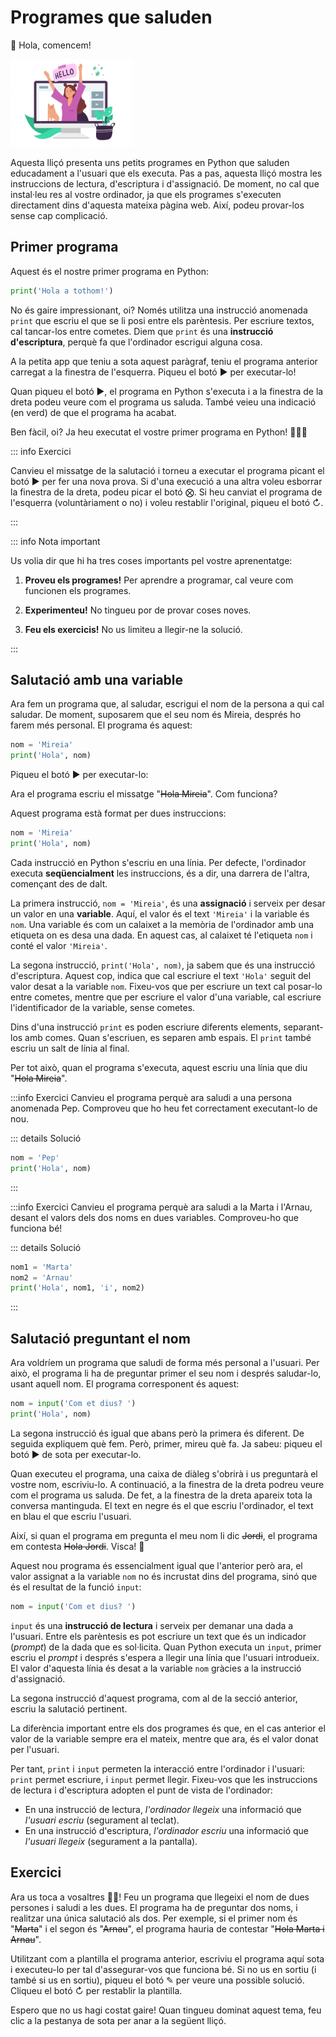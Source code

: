 # Programes que saluden

👋 Hola, comencem!

<img src='./programes-que-saluden.png' style='height: 10em; margin-left: auto; margin-right: auto; '/>

Aquesta lliçó presenta uns petits programes en Python que saluden educadament a l'usuari que els executa. Pas a pas, aquesta lliçó mostra les instruccions de lectura, d'escriptura i d'assignació. De moment, no cal que instal·leu res al vostre ordinador, ja que els programes s'executen directament dins d'aquesta mateixa pàgina web. Així, podeu provar-los sense cap complicació.

## Primer programa

Aquest és el nostre primer programa en Python:

```python
print('Hola a tothom!')
```

No és gaire impressionant, oi? Només utilitza una instrucció anomenada `print` que escriu el que se li posi entre els parèntesis. Per escriure textos, cal tancar-los entre cometes. Diem que `print` és una **instrucció d'escriptura**, perquè fa que l'ordinador escrigui alguna cosa.

A la petita app que teniu a sota aquest paràgraf, teniu el programa anterior carregat a la finestra de l'esquerra. Piqueu el botó <a href='#' onclick='alert("Aquest triangle no! El de sota (més gros).")' style='all: unset;'>▶</a> per executar-lo!

<PyWeb :code="`print('Hola a tothom!')`" :height="200"/>

Quan piqueu el botó ▶, el programa en Python s'executa i a la finestra de la dreta podeu veure com el programa us saluda. També veieu una indicació (en verd) de que el programa ha acabat.

Ben fàcil, oi? Ja heu executat el vostre primer programa en Python! 👏👏👏

::: info Exercici

Canvieu el missatge de la salutació i torneu a executar el programa picant el botó ▶ per fer una nova prova. Si d'una execució a una altra voleu esborrar la finestra de la dreta, podeu picar el botó ⨂. Si heu canviat el programa de l'esquerra (voluntàriament o no) i voleu restablir l'original, piqueu el botó ↻.

:::

::: info Nota important

Us volia dir que hi ha tres coses importants pel vostre aprenentatge:

1. **Proveu els programes!** Per aprendre a programar, cal veure com funcionen els programes.

1. **Experimenteu!** No tingueu por de provar coses noves.

1. **Feu els exercicis!** No us limiteu a llegir-ne la solució.

:::

## Salutació amb una variable

Ara fem un programa que, al saludar, escrigui el nom de la persona a qui cal saludar. De moment, suposarem que el seu nom és Mireia, després ho farem més personal. El programa és aquest:

```python
nom = 'Mireia'
print('Hola', nom)
```

Piqueu el botó ▶ per executar-lo:

<PyWeb :code="`nom = 'Mireia'
print('Hola', nom)`"  :height="250"/>

Ara el programa escriu el missatge "~~Hola Mireia~~". Com funciona?

Aquest programa està format per dues instruccions:

```python
nom = 'Mireia'
print('Hola', nom)
```

Cada instrucció en Python s'escriu en una línia. Per defecte, l'ordinador executa **seqüencialment** les instruccions, és a dir, una darrera de l'altra, començant des de dalt.

La primera instrucció, `nom = 'Mireia'`, és una **assignació** i serveix per desar un valor en una **variable**. Aquí, el valor és el text `'Mireia'` i la variable és `nom`. Una variable és com un calaixet a la memòria de l'ordinador amb una etiqueta on es desa una dada. En aquest cas, al calaixet té l'etiqueta `nom` i conté el valor `'Mireia'`.

La segona instrucció, `print('Hola', nom)`, ja sabem que és una instrucció d'escriptura. Aquest cop, indica que cal escriure el text `'Hola'` seguit del valor desat a la variable `nom`. Fixeu-vos que per escriure un text cal posar-lo entre cometes, mentre que per escriure el valor d'una variable, cal escriure l'identificador de la variable, sense cometes.

Dins d'una instrucció `print` es poden escriure diferents elements, separant-los amb comes. Quan s'escriuen, es separen amb espais. El `print` també escriu un salt de línia al final.

Per tot això, quan el programa s'executa, aquest escriu una línia que diu "~~Hola Mireia~~".

:::info Exercici
Canvieu el programa perquè ara saludi a una persona anomenada Pep. Comproveu que ho heu fet correctament executant-lo de nou.

::: details Solució

```python
nom = 'Pep'
print('Hola', nom)
```

:::

:::info Exercici
Canvieu el programa perquè ara saludi a la Marta i l'Arnau, desant el valors dels dos noms en dues variables. Comproveu-ho que funciona bé!

::: details Solució

```python
nom1 = 'Marta'
nom2 = 'Arnau'
print('Hola', nom1, 'i', nom2)
```

:::

## Salutació preguntant el nom

Ara voldríem un programa que saludi de forma més personal a l'usuari. Per això, el programa li ha de preguntar primer el seu nom i després saludar-lo, usant aquell nom. El programa corresponent és aquest:

```python
nom = input('Com et dius? ')
print('Hola', nom)
```

La segona instrucció és igual que abans però la primera és diferent. De seguida expliquem què fem. Però, primer, mireu què fa. Ja sabeu: piqueu el botó ▶ de sota per executar-lo.

<PyWeb :code="`nom = input('Com et dius? ')
print('Hola', nom)`"  :height="250"/>

Quan executeu el programa, una caixa de diàleg s'obrirà i us preguntarà el vostre nom, escriviu-lo. A continuació, a la finestra de la dreta podreu veure com el programa us saluda. De fet, a la finestra de la dreta apareix tota la conversa mantinguda. El text en negre és el que escriu l'ordinador, el text en blau el que escriu l'usuari.

Així, si quan el programa em pregunta el meu nom li dic ~~Jordi~~, el programa em contesta ~~Hola Jordi~~. Visca! 🥳

Aquest nou programa és essencialment igual que l'anterior però ara, el valor assignat a la variable `nom` no és incrustat dins del programa, sinó que és el resultat de la funció `input`:

```python
nom = input('Com et dius? ')
```

`input` és una **instrucció de lectura** i serveix per demanar una dada a l'usuari. Entre els parèntesis es pot escriure un text que és un indicador (_prompt_) de la dada que es sol·licita. Quan Python executa un `input`, primer escriu el _prompt_ i després s'espera a llegir una línia que l'usuari introdueix. El valor d'aquesta línia és desat a la variable `nom` gràcies a la instrucció d'assignació.

La segona instrucció d'aquest programa, com al de la secció anterior, escriu la salutació pertinent.

La diferència important entre els dos programes és que, en el cas anterior el valor de la variable sempre era el mateix, mentre que ara, és el valor donat per l'usuari.

Per tant, `print` i `input` permeten la interacció entre l'ordinador i l'usuari: `print` permet escriure, i `input` permet llegir. Fixeu-vos que les instruccions de lectura i d'escriptura adopten el punt de vista de l'ordinador:

-   En una instrucció de lectura, _l'ordinador llegeix_ una informació que _l'usuari escriu_ (segurament al teclat).
-   En una instrucció d'escriptura, _l'ordinador escriu_ una informació que _l'usuari llegeix_ (segurament a la pantalla).

## Exercici

Ara us toca a vosaltres 👩‍💻! Feu un programa que llegeixi el nom de dues persones i saludi a les dues. El programa ha de preguntar dos noms, i realitzar una única salutació als dos. Per exemple, si el primer nom és "~~Marta~~" i el segon és "~~Arnau~~", el programa hauria de contestar "~~Hola Marta i Arnau~~".

Utilitzant com a plantilla el programa anterior, escriviu el programa aquí sota i executeu-lo per tal d'assegurar-vos que funciona bé. Si no us en sortiu (i també si us en sortiu), piqueu el botó ✎ per veure una possible solució. Cliqueu el botó ↻ per restablir la plantilla.

<PyWeb
:code="`nom = input('Com et dius? ')
print('Hola', nom)`
"
:sol="`nom1 = input('Primer nom? ')
nom2 = input('Segona nom? ')
print('Hola', nom1, 'i', nom2)`
"
:height="250"
/>

Espero que no us hagi costat gaire! Quan tingueu dominat aquest tema, feu clic a la pestanya de sota per anar a la següent lliçó.

<Autors autors="jpetit"/>
